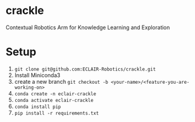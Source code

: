 # crackle
Contextual Robotics Arm for Knowledge Learning and Exploration


# Setup 



1. ```git clone git@github.com:ECLAIR-Robotics/crackle.git```
2. Install Miniconda3
3. create a new branch ```git checkout -b <your-name>/<feature-you-are-working-on>```
4. ```conda create -n eclair-crackle```
5. ```conda activate eclair-crackle```
6. ```conda install pip```
7. ```pip install -r requirements.txt```
